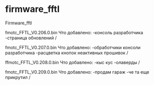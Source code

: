 # firmware_fftl

Firmware_fftl


fmotc_FFTL_V0.206.0.bin
Что добавлено:
-консоль разработчика
-страница обновлений /

fmotc_FFTL_V0.207.0.bin
Что добавлено:
-обработчики консоли разработчика
-расцветка кнопок неактивных прошивок /

ffmotc_FFTL_V0.208.0.bin
Что добавлено:
-кыс кус
-олаверды /


fmotc_FFTL_V0.209.0.bin
Что добавлено:
-продам гараж
-че та еще прикрутил /
